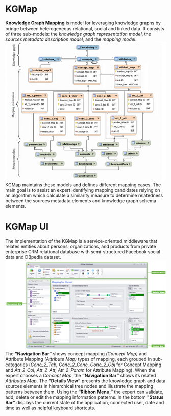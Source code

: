 # KGMap

**Knowledge Graph Mapping** is model for leveraging knowledge graphs by bridge between heterogeneous relational, social and linked data. It consists of three sub-models: the _knowledge graph representation model_, the _sources metadata description model_, and the _mapping model_. 
![](Resources/Mapping_Schema.PNG) 
KGMap maintains these models and defines different mapping cases. The main goal is to assist an expert identifying mapping candidates relying on an algorithm which calculate a similarity measure to determine relatedness between the sources metadata elements and knowledge graph schema elements. 

# KGMap UI
The implementation of the KGMap is a service-oriented middleware that relates entities about persons, organizations, and products from private enterprise CRM relational database with semi-structured Facebook social data and DBpedia dataset.
![](Resources/Mapping_UI.PNG)
The **“Navigation Bar”** shows concept mapping _(Concept Map)_ and Attribute Mapping _(Attribute Map)_ types of mapping, each grouped in sub-categories (_Conc_2_Tab, Conc_2_Conc, Conc_2_Obj_ for Concept Mapping and _Att_2_Col, Att_2_Att, Att_2_Param_ for Attribute Mapping). When the expert chooses a _Concept Map_, the **“Navigation Bar”** shows its related _Attributes Map_. The **“Details View”** presents the knowledge graph and data sources elements in hierarchical tree nodes and illustrate the mapping patterns between them. Using the **“Ribbon Menu,”** the expert can validate, add, delete or edit the mapping information patterns. In the bottom **"Status Bar"** displays the current state of the application, connected user, date and time as well as helpful keyboard shortcuts.
